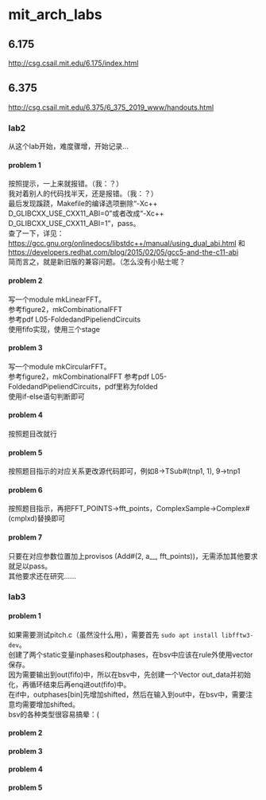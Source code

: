 # mit_arch_labs

## 6.175
http://csg.csail.mit.edu/6.175/index.html

## 6.375
http://csg.csail.mit.edu/6.375/6_375_2019_www/handouts.html

### lab2
从这个lab开始，难度骤增，开始记录...
#### problem 1
按照提示，一上来就报错。（我：？）  
我对着别人的代码找半天，还是报错。（我：？）  
最后发现蹊跷，Makefile的编译选项删除“-Xc++ D_GLIBCXX_USE_CXX11_ABI=0”或者改成“-Xc++ D_GLIBCXX_USE_CXX11_ABI=1”，pass。  
查了一下，详见：https://gcc.gnu.org/onlinedocs/libstdc++/manual/using_dual_abi.html 和 https://developers.redhat.com/blog/2015/02/05/gcc5-and-the-c11-abi  
简而言之，就是新旧版的兼容问题。（怎么没有小贴士呢？
#### problem 2
写一个module mkLinearFFT。  
参考figure2，mkCombinationalFFT  
参考pdf L05-FoldedandPipeliendCircuits  
使用fifo实现，使用三个stage  
#### problem 3
写一个module mkCircularFFT。  
参考figure2，mkCombinationalFFT 
参考pdf L05-FoldedandPipeliendCircuits，pdf里称为folded  
使用if-else语句判断即可
#### problem 4
按照题目改就行
#### problem 5
按照题目指示的对应关系更改源代码即可，例如8->TSub#(tnp1, 1), 9->tnp1
#### problem 6
按照题目指示，再把FFT_POINTS->fft_points，ComplexSample->Complex#(cmplxd)替换即可
#### problem 7
只要在对应参数位置加上provisos (Add#(2, a__, fft_points))，无需添加其他要求就足以pass。  
其他要求还在研究......

### lab3
#### problem 1
如果需要测试pitch.c（虽然没什么用），需要首先 `sudo apt install libfftw3-dev`。  
创建了两个static变量inphases和outphases，在bsv中应该在rule外使用vector保存。  
因为需要输出到out(fifo)中，所以在bsv中，先创建一个Vector out_data并初始化，再循环结束后再enq进out(fifo)中。  
在if中，outphases[bin]先增加shifted，然后在输入到out中，在bsv中，需要注意均需要增加shifted。  
bsv的各种类型很容易搞晕：(  
#### problem 2

#### problem 3

#### problem 4

#### problem 5